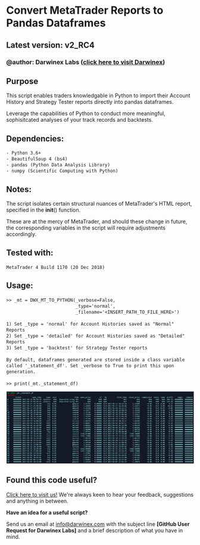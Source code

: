 # Convert MetaTrader Reports to Pandas Dataframes

## Latest version: v2_RC4

### @author: Darwinex Labs ([click here to visit Darwinex](http://www.darwinex.com?utm_source=github&utm_campaign=darwinex-labs&utm_medium=python-script&utm_content=mt_reports_to_pandas))

## Purpose

This script enables traders knowledgable in Python to import
their Account History and Strategy Tester reports directly into
pandas dataframes.

Leverage the capabilities of Python to conduct more meaningful,
sophisitcated analyses of your track records and backtests.

## Dependencies:

    - Python 3.6+
    - BeautifulSoup 4 (bs4)
    - pandas (Python Data Analysis Library)
    - numpy (Scientific Computing with Python)

## Notes:

The script isolates certain structural nuances of MetaTrader's HTML report,
specified in the __init__() function.

These are at the mercy of MetaTrader, and should these change in future, the
corresponding variables in the script will require adjustments accordingly.

## Tested with:

    MetaTrader 4 Build 1170 (20 Dec 2018)

## Usage:

    >> _mt = DWX_MT_TO_PYTHON(_verbose=False,
                              _type='normal',
                              _filename='<INSERT_PATH_TO_FILE_HERE>')
                              
    1) Set _type = 'normal' for Account Histories saved as "Normal" Reports
    2) Set _type = 'detailed' for Account Histories saved as "Detailed" Reports
    3) Set _type = 'backtest' for Strategy Tester reports
    
    By default, dataframes generated are stored inside a class variable
    called '_statement_df'. Set _verbose to True to print this upon generation.
    
    >> print(_mt._statement_df)

![Example MetaTrader to Pandas Conversion](images/mt_to_df_example.png)

## Found this code useful?

[Click here to visit us!](http://www.darwinex.com?utm_source=github&utm_campaign=darwinex-labs&utm_medium=python-script&utm_content=mt_reports_to_pandas)
We're always keen to hear your feedback, suggestions and anything in between.

**Have an idea for a useful script?**

Send us an email at info@darwinex.com with the subject line **[GitHub User Request for Darwinex Labs]** and a brief
description of what you have in mind.
